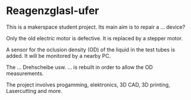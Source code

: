 # Reagenzglasl-ufer

This is a makerspace student project. Its main aim is to repair a ... device?

Only the old electric motor is defective. It is replaced by a stepper motor. 

A sensor for the oclusion density (OD) of the liquid in the test tubes is added. It will be monitored by a nearby PC.

The ... Drehscheibe usw. ... is rebuilt in order to allow the OD measurements.

The project involves progamming, elektronics, 3D CAD, 3D printing, Lasercutting and more.
